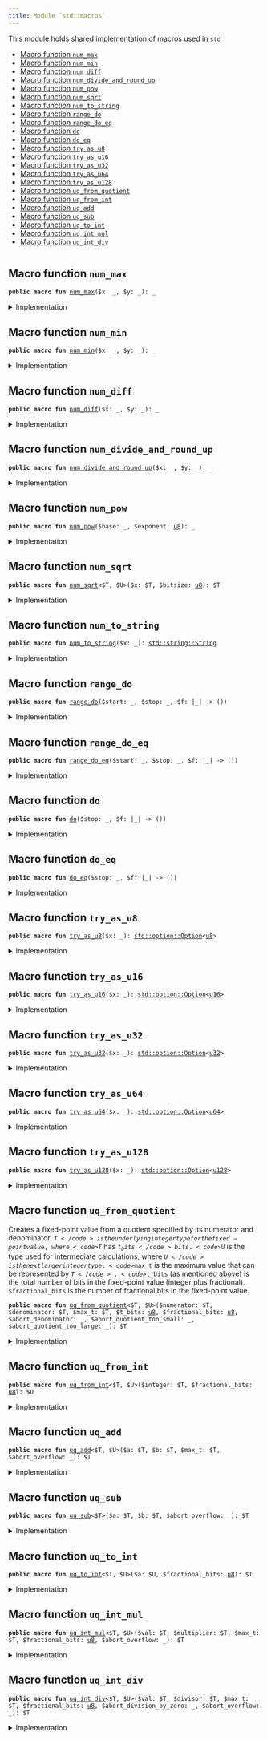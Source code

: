 ```yaml
---
title: Module `std::macros`
---
```


This module holds shared implementation of macros used in <code>std</code>


-  [Macro function `num_max`](#std_macros_num_max)
-  [Macro function `num_min`](#std_macros_num_min)
-  [Macro function `num_diff`](#std_macros_num_diff)
-  [Macro function `num_divide_and_round_up`](#std_macros_num_divide_and_round_up)
-  [Macro function `num_pow`](#std_macros_num_pow)
-  [Macro function `num_sqrt`](#std_macros_num_sqrt)
-  [Macro function `num_to_string`](#std_macros_num_to_string)
-  [Macro function `range_do`](#std_macros_range_do)
-  [Macro function `range_do_eq`](#std_macros_range_do_eq)
-  [Macro function `do`](#std_macros_do)
-  [Macro function `do_eq`](#std_macros_do_eq)
-  [Macro function `try_as_u8`](#std_macros_try_as_u8)
-  [Macro function `try_as_u16`](#std_macros_try_as_u16)
-  [Macro function `try_as_u32`](#std_macros_try_as_u32)
-  [Macro function `try_as_u64`](#std_macros_try_as_u64)
-  [Macro function `try_as_u128`](#std_macros_try_as_u128)
-  [Macro function `uq_from_quotient`](#std_macros_uq_from_quotient)
-  [Macro function `uq_from_int`](#std_macros_uq_from_int)
-  [Macro function `uq_add`](#std_macros_uq_add)
-  [Macro function `uq_sub`](#std_macros_uq_sub)
-  [Macro function `uq_to_int`](#std_macros_uq_to_int)
-  [Macro function `uq_int_mul`](#std_macros_uq_int_mul)
-  [Macro function `uq_int_div`](#std_macros_uq_int_div)


<pre><code></code></pre>



<a name="std_macros_num_max"></a>

## Macro function `num_max`



<pre><code><b>public</b> <b>macro</b> <b>fun</b> <a href="../std/macros.md#std_macros_num_max">num_max</a>($x: _, $y: _): _
</code></pre>



<details>
<summary>Implementation</summary>


<pre><code><b>public</b> <b>macro</b> <b>fun</b> <a href="../std/macros.md#std_macros_num_max">num_max</a>($x: _, $y: _): _ {
    <b>let</b> x = $x;
    <b>let</b> y = $y;
    <b>if</b> (x &gt; y) x
    <b>else</b> y
}
</code></pre>



</details>

<a name="std_macros_num_min"></a>

## Macro function `num_min`



<pre><code><b>public</b> <b>macro</b> <b>fun</b> <a href="../std/macros.md#std_macros_num_min">num_min</a>($x: _, $y: _): _
</code></pre>



<details>
<summary>Implementation</summary>


<pre><code><b>public</b> <b>macro</b> <b>fun</b> <a href="../std/macros.md#std_macros_num_min">num_min</a>($x: _, $y: _): _ {
    <b>let</b> x = $x;
    <b>let</b> y = $y;
    <b>if</b> (x &lt; y) x
    <b>else</b> y
}
</code></pre>



</details>

<a name="std_macros_num_diff"></a>

## Macro function `num_diff`



<pre><code><b>public</b> <b>macro</b> <b>fun</b> <a href="../std/macros.md#std_macros_num_diff">num_diff</a>($x: _, $y: _): _
</code></pre>



<details>
<summary>Implementation</summary>


<pre><code><b>public</b> <b>macro</b> <b>fun</b> <a href="../std/macros.md#std_macros_num_diff">num_diff</a>($x: _, $y: _): _ {
    <b>let</b> x = $x;
    <b>let</b> y = $y;
    <b>if</b> (x &gt; y) x - y
    <b>else</b> y - x
}
</code></pre>



</details>

<a name="std_macros_num_divide_and_round_up"></a>

## Macro function `num_divide_and_round_up`



<pre><code><b>public</b> <b>macro</b> <b>fun</b> <a href="../std/macros.md#std_macros_num_divide_and_round_up">num_divide_and_round_up</a>($x: _, $y: _): _
</code></pre>



<details>
<summary>Implementation</summary>


<pre><code><b>public</b> <b>macro</b> <b>fun</b> <a href="../std/macros.md#std_macros_num_divide_and_round_up">num_divide_and_round_up</a>($x: _, $y: _): _ {
    <b>let</b> x = $x;
    <b>let</b> y = $y;
    <b>if</b> (x % y == 0) x / y
    <b>else</b> x / y + 1
}
</code></pre>



</details>

<a name="std_macros_num_pow"></a>

## Macro function `num_pow`



<pre><code><b>public</b> <b>macro</b> <b>fun</b> <a href="../std/macros.md#std_macros_num_pow">num_pow</a>($base: _, $exponent: <a href="../std/u8.md#std_u8">u8</a>): _
</code></pre>



<details>
<summary>Implementation</summary>


<pre><code><b>public</b> <b>macro</b> <b>fun</b> <a href="../std/macros.md#std_macros_num_pow">num_pow</a>($base: _, $exponent: <a href="../std/u8.md#std_u8">u8</a>): _ {
    <b>let</b> <b>mut</b> base = $base;
    <b>let</b> <b>mut</b> exponent = $exponent;
    <b>let</b> <b>mut</b> res = 1;
    <b>while</b> (exponent &gt;= 1) {
        <b>if</b> (exponent % 2 == 0) {
            base = base * base;
            exponent = exponent / 2;
        } <b>else</b> {
            res = res * base;
            exponent = exponent - 1;
        }
    };
    res
}
</code></pre>



</details>

<a name="std_macros_num_sqrt"></a>

## Macro function `num_sqrt`



<pre><code><b>public</b> <b>macro</b> <b>fun</b> <a href="../std/macros.md#std_macros_num_sqrt">num_sqrt</a>&lt;$T, $U&gt;($x: $T, $bitsize: <a href="../std/u8.md#std_u8">u8</a>): $T
</code></pre>



<details>
<summary>Implementation</summary>


<pre><code><b>public</b> <b>macro</b> <b>fun</b> <a href="../std/macros.md#std_macros_num_sqrt">num_sqrt</a>&lt;$T, $U&gt;($x: $T, $bitsize: <a href="../std/u8.md#std_u8">u8</a>): $T {
    <b>let</b> x = $x;
    <b>let</b> <b>mut</b> bit = (1: $U) &lt;&lt; $bitsize;
    <b>let</b> <b>mut</b> res = (0: $U);
    <b>let</b> <b>mut</b> x = x <b>as</b> $U;
    <b>while</b> (bit != 0) {
        <b>if</b> (x &gt;= res + bit) {
            x = x - (res + bit);
            res = (res &gt;&gt; 1) + bit;
        } <b>else</b> {
            res = res &gt;&gt; 1;
        };
        bit = bit &gt;&gt; 2;
    };
    res <b>as</b> $T
}
</code></pre>



</details>

<a name="std_macros_num_to_string"></a>

## Macro function `num_to_string`



<pre><code><b>public</b> <b>macro</b> <b>fun</b> <a href="../std/macros.md#std_macros_num_to_string">num_to_string</a>($x: _): <a href="../std/string.md#std_string_String">std::string::String</a>
</code></pre>



<details>
<summary>Implementation</summary>


<pre><code><b>public</b> <b>macro</b> <b>fun</b> <a href="../std/macros.md#std_macros_num_to_string">num_to_string</a>($x: _): String {
    <b>let</b> <b>mut</b> x = $x;
    <b>if</b> (x == 0) {
        <b>return</b> b"0".to_string()
    };
    <b>let</b> <b>mut</b> buffer = <a href="../std/vector.md#std_vector">vector</a>[];
    <b>while</b> (x != 0) {
        buffer.push_back(((48 + x % 10) <b>as</b> <a href="../std/u8.md#std_u8">u8</a>));
        x = x / 10;
    };
    buffer.reverse();
    buffer.to_string()
}
</code></pre>



</details>

<a name="std_macros_range_do"></a>

## Macro function `range_do`



<pre><code><b>public</b> <b>macro</b> <b>fun</b> <a href="../std/macros.md#std_macros_range_do">range_do</a>($start: _, $stop: _, $f: |_| -&gt; ())
</code></pre>



<details>
<summary>Implementation</summary>


<pre><code><b>public</b> <b>macro</b> <b>fun</b> <a href="../std/macros.md#std_macros_range_do">range_do</a>($start: _, $stop: _, $f: |_|) {
    <b>let</b> <b>mut</b> i = $start;
    <b>let</b> stop = $stop;
    <b>while</b> (i &lt; stop) {
        $f(i);
        i = i + 1;
    }
}
</code></pre>



</details>

<a name="std_macros_range_do_eq"></a>

## Macro function `range_do_eq`



<pre><code><b>public</b> <b>macro</b> <b>fun</b> <a href="../std/macros.md#std_macros_range_do_eq">range_do_eq</a>($start: _, $stop: _, $f: |_| -&gt; ())
</code></pre>



<details>
<summary>Implementation</summary>


<pre><code><b>public</b> <b>macro</b> <b>fun</b> <a href="../std/macros.md#std_macros_range_do_eq">range_do_eq</a>($start: _, $stop: _, $f: |_|) {
    <b>let</b> <b>mut</b> i = $start;
    <b>let</b> stop = $stop;
    // we check `i &gt;= stop` inside the <b>loop</b> instead of `i &lt;= stop` <b>as</b> `<b>while</b>` condition to avoid
    // incrementing `i` past the MAX integer value.
    // Because of this, we need to check <b>if</b> `i &gt; stop` and <b>return</b> early--instead of letting the
    // <b>loop</b> bound handle it, like in the `<a href="../std/macros.md#std_macros_range_do">range_do</a>` <b>macro</b>.
    <b>if</b> (i &gt; stop) <b>return</b>;
    <b>loop</b> {
        $f(i);
        <b>if</b> (i &gt;= stop) <b>break</b>;
        i = i + 1;
    }
}
</code></pre>



</details>

<a name="std_macros_do"></a>

## Macro function `do`



<pre><code><b>public</b> <b>macro</b> <b>fun</b> <a href="../std/macros.md#std_macros_do">do</a>($stop: _, $f: |_| -&gt; ())
</code></pre>



<details>
<summary>Implementation</summary>


<pre><code><b>public</b> <b>macro</b> <b>fun</b> <a href="../std/macros.md#std_macros_do">do</a>($stop: _, $f: |_|) {
    <a href="../std/macros.md#std_macros_range_do">range_do</a>!(0, $stop, $f)
}
</code></pre>



</details>

<a name="std_macros_do_eq"></a>

## Macro function `do_eq`



<pre><code><b>public</b> <b>macro</b> <b>fun</b> <a href="../std/macros.md#std_macros_do_eq">do_eq</a>($stop: _, $f: |_| -&gt; ())
</code></pre>



<details>
<summary>Implementation</summary>


<pre><code><b>public</b> <b>macro</b> <b>fun</b> <a href="../std/macros.md#std_macros_do_eq">do_eq</a>($stop: _, $f: |_|) {
    <a href="../std/macros.md#std_macros_range_do_eq">range_do_eq</a>!(0, $stop, $f)
}
</code></pre>



</details>

<a name="std_macros_try_as_u8"></a>

## Macro function `try_as_u8`



<pre><code><b>public</b> <b>macro</b> <b>fun</b> <a href="../std/macros.md#std_macros_try_as_u8">try_as_u8</a>($x: _): <a href="../std/option.md#std_option_Option">std::option::Option</a>&lt;<a href="../std/u8.md#std_u8">u8</a>&gt;
</code></pre>



<details>
<summary>Implementation</summary>


<pre><code><b>public</b> <b>macro</b> <b>fun</b> <a href="../std/macros.md#std_macros_try_as_u8">try_as_u8</a>($x: _): Option&lt;<a href="../std/u8.md#std_u8">u8</a>&gt; {
    <b>let</b> x = $x;
    <b>if</b> (x &gt; 0xFF) <a href="../std/option.md#std_option_none">option::none</a>()
    <b>else</b> <a href="../std/option.md#std_option_some">option::some</a>(x <b>as</b> <a href="../std/u8.md#std_u8">u8</a>)
}
</code></pre>



</details>

<a name="std_macros_try_as_u16"></a>

## Macro function `try_as_u16`



<pre><code><b>public</b> <b>macro</b> <b>fun</b> <a href="../std/macros.md#std_macros_try_as_u16">try_as_u16</a>($x: _): <a href="../std/option.md#std_option_Option">std::option::Option</a>&lt;<a href="../std/u16.md#std_u16">u16</a>&gt;
</code></pre>



<details>
<summary>Implementation</summary>


<pre><code><b>public</b> <b>macro</b> <b>fun</b> <a href="../std/macros.md#std_macros_try_as_u16">try_as_u16</a>($x: _): Option&lt;<a href="../std/u16.md#std_u16">u16</a>&gt; {
    <b>let</b> x = $x;
    <b>if</b> (x &gt; 0xFFFF) <a href="../std/option.md#std_option_none">option::none</a>()
    <b>else</b> <a href="../std/option.md#std_option_some">option::some</a>(x <b>as</b> <a href="../std/u16.md#std_u16">u16</a>)
}
</code></pre>



</details>

<a name="std_macros_try_as_u32"></a>

## Macro function `try_as_u32`



<pre><code><b>public</b> <b>macro</b> <b>fun</b> <a href="../std/macros.md#std_macros_try_as_u32">try_as_u32</a>($x: _): <a href="../std/option.md#std_option_Option">std::option::Option</a>&lt;<a href="../std/u32.md#std_u32">u32</a>&gt;
</code></pre>



<details>
<summary>Implementation</summary>


<pre><code><b>public</b> <b>macro</b> <b>fun</b> <a href="../std/macros.md#std_macros_try_as_u32">try_as_u32</a>($x: _): Option&lt;<a href="../std/u32.md#std_u32">u32</a>&gt; {
    <b>let</b> x = $x;
    <b>if</b> (x &gt; 0xFFFF_FFFF) <a href="../std/option.md#std_option_none">option::none</a>()
    <b>else</b> <a href="../std/option.md#std_option_some">option::some</a>(x <b>as</b> <a href="../std/u32.md#std_u32">u32</a>)
}
</code></pre>



</details>

<a name="std_macros_try_as_u64"></a>

## Macro function `try_as_u64`



<pre><code><b>public</b> <b>macro</b> <b>fun</b> <a href="../std/macros.md#std_macros_try_as_u64">try_as_u64</a>($x: _): <a href="../std/option.md#std_option_Option">std::option::Option</a>&lt;<a href="../std/u64.md#std_u64">u64</a>&gt;
</code></pre>



<details>
<summary>Implementation</summary>


<pre><code><b>public</b> <b>macro</b> <b>fun</b> <a href="../std/macros.md#std_macros_try_as_u64">try_as_u64</a>($x: _): Option&lt;<a href="../std/u64.md#std_u64">u64</a>&gt; {
    <b>let</b> x = $x;
    <b>if</b> (x &gt; 0xFFFF_FFFF_FFFF_FFFF) <a href="../std/option.md#std_option_none">option::none</a>()
    <b>else</b> <a href="../std/option.md#std_option_some">option::some</a>(x <b>as</b> <a href="../std/u64.md#std_u64">u64</a>)
}
</code></pre>



</details>

<a name="std_macros_try_as_u128"></a>

## Macro function `try_as_u128`



<pre><code><b>public</b> <b>macro</b> <b>fun</b> <a href="../std/macros.md#std_macros_try_as_u128">try_as_u128</a>($x: _): <a href="../std/option.md#std_option_Option">std::option::Option</a>&lt;<a href="../std/u128.md#std_u128">u128</a>&gt;
</code></pre>



<details>
<summary>Implementation</summary>


<pre><code><b>public</b> <b>macro</b> <b>fun</b> <a href="../std/macros.md#std_macros_try_as_u128">try_as_u128</a>($x: _): Option&lt;<a href="../std/u128.md#std_u128">u128</a>&gt; {
    <b>let</b> x = $x;
    <b>if</b> (x &gt; 0xFFFF_FFFF_FFFF_FFFF_FFFF_FFFF_FFFF_FFFF) <a href="../std/option.md#std_option_none">option::none</a>()
    <b>else</b> <a href="../std/option.md#std_option_some">option::some</a>(x <b>as</b> <a href="../std/u128.md#std_u128">u128</a>)
}
</code></pre>



</details>

<a name="std_macros_uq_from_quotient"></a>

## Macro function `uq_from_quotient`

Creates a fixed-point value from a quotient specified by its numerator and denominator.
<code>$T</code> is the underlying integer type for the fixed-point value, where <code>$T</code> has <code>$t_bits</code> bits.
<code>$U</code> is the type used for intermediate calculations, where <code>$U</code> is the next larger integer type.
<code>$max_t</code> is the maximum value that can be represented by <code>$T</code>.
<code>$t_bits</code> (as mentioned above) is the total number of bits in the fixed-point value (integer
plus fractional).
<code>$fractional_bits</code> is the number of fractional bits in the fixed-point value.


<pre><code><b>public</b> <b>macro</b> <b>fun</b> <a href="../std/macros.md#std_macros_uq_from_quotient">uq_from_quotient</a>&lt;$T, $U&gt;($numerator: $T, $denominator: $T, $max_t: $T, $t_bits: <a href="../std/u8.md#std_u8">u8</a>, $fractional_bits: <a href="../std/u8.md#std_u8">u8</a>, $abort_denominator: _, $abort_quotient_too_small: _, $abort_quotient_too_large: _): $T
</code></pre>



<details>
<summary>Implementation</summary>


<pre><code><b>public</b> <b>macro</b> <b>fun</b> <a href="../std/macros.md#std_macros_uq_from_quotient">uq_from_quotient</a>&lt;$T, $U&gt;(
    $numerator: $T,
    $denominator: $T,
    $max_t: $T,
    $t_bits: <a href="../std/u8.md#std_u8">u8</a>,
    $fractional_bits: <a href="../std/u8.md#std_u8">u8</a>,
    $abort_denominator: _,
    $abort_quotient_too_small: _,
    $abort_quotient_too_large: _,
): $T {
    <b>let</b> numerator = $numerator;
    <b>let</b> denominator = $denominator;
    <b>if</b> (denominator == 0) $abort_denominator;
    // Scale the numerator to have `$t_bits` fractional bits and the denominator to have
    // `$t_bits - $fractional_bits` fractional bits, so that the quotient will have
    // `$fractional_bits` fractional bits.
    <b>let</b> scaled_numerator = numerator <b>as</b> $U &lt;&lt; $t_bits;
    <b>let</b> scaled_denominator = denominator <b>as</b> $U &lt;&lt; ($t_bits - $fractional_bits);
    <b>let</b> quotient = scaled_numerator / scaled_denominator;
    // The quotient can only be zero <b>if</b> the numerator is also zero.
    <b>if</b> (quotient == 0 && numerator != 0) $abort_quotient_too_small;
    // Return the quotient <b>as</b> a fixed-point number. We first need to check whether the cast
    // can succeed.
    <b>if</b> (quotient &gt; $max_t <b>as</b> $U) $abort_quotient_too_large;
    quotient <b>as</b> $T
}
</code></pre>



</details>

<a name="std_macros_uq_from_int"></a>

## Macro function `uq_from_int`



<pre><code><b>public</b> <b>macro</b> <b>fun</b> <a href="../std/macros.md#std_macros_uq_from_int">uq_from_int</a>&lt;$T, $U&gt;($integer: $T, $fractional_bits: <a href="../std/u8.md#std_u8">u8</a>): $U
</code></pre>



<details>
<summary>Implementation</summary>


<pre><code><b>public</b> <b>macro</b> <b>fun</b> <a href="../std/macros.md#std_macros_uq_from_int">uq_from_int</a>&lt;$T, $U&gt;($integer: $T, $fractional_bits: <a href="../std/u8.md#std_u8">u8</a>): $U {
    ($integer <b>as</b> $U) &lt;&lt; $fractional_bits
}
</code></pre>



</details>

<a name="std_macros_uq_add"></a>

## Macro function `uq_add`



<pre><code><b>public</b> <b>macro</b> <b>fun</b> <a href="../std/macros.md#std_macros_uq_add">uq_add</a>&lt;$T, $U&gt;($a: $T, $b: $T, $max_t: $T, $abort_overflow: _): $T
</code></pre>



<details>
<summary>Implementation</summary>


<pre><code><b>public</b> <b>macro</b> <b>fun</b> <a href="../std/macros.md#std_macros_uq_add">uq_add</a>&lt;$T, $U&gt;($a: $T, $b: $T, $max_t: $T, $abort_overflow: _): $T {
    <b>let</b> sum = $a <b>as</b> $U + ($b <b>as</b> $U);
    <b>if</b> (sum &gt; $max_t <b>as</b> $U) $abort_overflow;
    sum <b>as</b> $T
}
</code></pre>



</details>

<a name="std_macros_uq_sub"></a>

## Macro function `uq_sub`



<pre><code><b>public</b> <b>macro</b> <b>fun</b> <a href="../std/macros.md#std_macros_uq_sub">uq_sub</a>&lt;$T&gt;($a: $T, $b: $T, $abort_overflow: _): $T
</code></pre>



<details>
<summary>Implementation</summary>


<pre><code><b>public</b> <b>macro</b> <b>fun</b> <a href="../std/macros.md#std_macros_uq_sub">uq_sub</a>&lt;$T&gt;($a: $T, $b: $T, $abort_overflow: _): $T {
    <b>let</b> a = $a;
    <b>let</b> b = $b;
    <b>if</b> (a &lt; b) $abort_overflow;
    a - b
}
</code></pre>



</details>

<a name="std_macros_uq_to_int"></a>

## Macro function `uq_to_int`



<pre><code><b>public</b> <b>macro</b> <b>fun</b> <a href="../std/macros.md#std_macros_uq_to_int">uq_to_int</a>&lt;$T, $U&gt;($a: $U, $fractional_bits: <a href="../std/u8.md#std_u8">u8</a>): $T
</code></pre>



<details>
<summary>Implementation</summary>


<pre><code><b>public</b> <b>macro</b> <b>fun</b> <a href="../std/macros.md#std_macros_uq_to_int">uq_to_int</a>&lt;$T, $U&gt;($a: $U, $fractional_bits: <a href="../std/u8.md#std_u8">u8</a>): $T {
    ($a &gt;&gt; $fractional_bits) <b>as</b> $T
}
</code></pre>



</details>

<a name="std_macros_uq_int_mul"></a>

## Macro function `uq_int_mul`



<pre><code><b>public</b> <b>macro</b> <b>fun</b> <a href="../std/macros.md#std_macros_uq_int_mul">uq_int_mul</a>&lt;$T, $U&gt;($val: $T, $multiplier: $T, $max_t: $T, $fractional_bits: <a href="../std/u8.md#std_u8">u8</a>, $abort_overflow: _): $T
</code></pre>



<details>
<summary>Implementation</summary>


<pre><code><b>public</b> <b>macro</b> <b>fun</b> <a href="../std/macros.md#std_macros_uq_int_mul">uq_int_mul</a>&lt;$T, $U&gt;(
    $val: $T,
    $multiplier: $T,
    $max_t: $T,
    $fractional_bits: <a href="../std/u8.md#std_u8">u8</a>,
    $abort_overflow: _,
): $T {
    // The product of two `$T` bit values <b>has</b> the same number of bits <b>as</b> `$U`, so perform the
    // multiplication with `$U` types and keep the full `$U` bit product
    // to avoid losing accuracy.
    <b>let</b> unscaled_product = $val <b>as</b> $U * ($multiplier <b>as</b> $U);
    // The unscaled product <b>has</b> `$fractional_bits` fractional bits (from the multiplier)
    // so rescale it by shifting away the low bits.
    <b>let</b> product = unscaled_product &gt;&gt; $fractional_bits;
    // Check whether the value is too large.
    <b>if</b> (product &gt; $max_t <b>as</b> $U) $abort_overflow;
    product <b>as</b> $T
}
</code></pre>



</details>

<a name="std_macros_uq_int_div"></a>

## Macro function `uq_int_div`



<pre><code><b>public</b> <b>macro</b> <b>fun</b> <a href="../std/macros.md#std_macros_uq_int_div">uq_int_div</a>&lt;$T, $U&gt;($val: $T, $divisor: $T, $max_t: $T, $fractional_bits: <a href="../std/u8.md#std_u8">u8</a>, $abort_division_by_zero: _, $abort_overflow: _): $T
</code></pre>



<details>
<summary>Implementation</summary>


<pre><code><b>public</b> <b>macro</b> <b>fun</b> <a href="../std/macros.md#std_macros_uq_int_div">uq_int_div</a>&lt;$T, $U&gt;(
    $val: $T,
    $divisor: $T,
    $max_t: $T,
    $fractional_bits: <a href="../std/u8.md#std_u8">u8</a>,
    $abort_division_by_zero: _,
    $abort_overflow: _,
): $T {
    <b>let</b> val = $val;
    <b>let</b> divisor = $divisor;
    // Check <b>for</b> division by zero.
    <b>if</b> (divisor == 0) $abort_division_by_zero;
    // First convert to $U to increase the number of bits to the next integer size
    // and then shift left to add `$fractional_bits` fractional zero bits to the dividend.
    <b>let</b> scaled_value = val <b>as</b> $U &lt;&lt; $fractional_bits;
    <b>let</b> quotient = scaled_value / (divisor <b>as</b> $U);
    // Check whether the value is too large.
    <b>if</b> (quotient &gt; $max_t <b>as</b> $U) $abort_overflow;
    quotient <b>as</b> $T
}
</code></pre>



</details>
